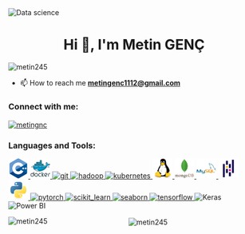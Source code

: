 <img align = "top" alt = "Data science" width ="100%" height ="250"  src="https://www.shutterstock.com/image-vector/data-science-banner-web-icon-260nw-1567366987.jpg" /> 
<h1 align="center">Hi 👋, I'm Metin GENÇ</h1>

<p align="left"> <img src="https://komarev.com/ghpvc/?username=metin245&label=Profile%20views&color=0e75b6&style=flat" alt="metin245" /> </p>

- 📫 How to reach me **metingenc1112@gmail.com**

<h3 align="left">Connect with me:</h3>
<p align="left">
<a href="https://linkedin.com/in/metingnc" target="blank"><img align="center" src="https://raw.githubusercontent.com/rahuldkjain/github-profile-readme-generator/master/src/images/icons/Social/linked-in-alt.svg" alt="metingnc" height="30" width="40" /></a>
</p>

<h3 align="left">Languages and Tools:</h3> <p align="left"> <a href="https://www.w3schools.com/cpp/" target="_blank" rel="noreferrer"> 
<img src="https://raw.githubusercontent.com/devicons/devicon/master/icons/cplusplus/cplusplus-original.svg" alt="cplusplus" width="40" height="40"/> </a>
<a href="https://www.docker.com/" target="_blank" rel="noreferrer"> 
<img src="https://raw.githubusercontent.com/devicons/devicon/master/icons/docker/docker-original-wordmark.svg" alt="docker" width="40" height="40"/> </a> <a href="https://git-scm.com/" target="_blank" rel="noreferrer"> 
<img src="https://www.vectorlogo.zone/logos/git-scm/git-scm-icon.svg" alt="git" width="40" height="40"/> </a> <a href="https://hadoop.apache.org/" target="_blank" rel="noreferrer"> <img src="https://www.vectorlogo.zone/logos/apache_hadoop/apache_hadoop-icon.svg" alt="hadoop" width="40" height="40"/> </a> <a href="https://kubernetes.io" target="_blank" rel="noreferrer"> <img src="https://www.vectorlogo.zone/logos/kubernetes/kubernetes-icon.svg" alt="kubernetes" width="40" height="40"/> </a> <a href="https://www.linux.org/" target="_blank" rel="noreferrer"> <img src="https://raw.githubusercontent.com/devicons/devicon/master/icons/linux/linux-original.svg" alt="linux" width="40" height="40"/> </a> <a href="https://www.mongodb.com/" target="_blank" rel="noreferrer"> <img src="https://raw.githubusercontent.com/devicons/devicon/master/icons/mongodb/mongodb-original-wordmark.svg" alt="mongodb" width="40" height="40"/> </a> <a href="https://www.mysql.com/" target="_blank" rel="noreferrer"> <img src="https://raw.githubusercontent.com/devicons/devicon/master/icons/mysql/mysql-original-wordmark.svg" alt="mysql" width="40" height="40"/> </a> <a href="https://pandas.pydata.org/" target="_blank" rel="noreferrer"> <img src="https://raw.githubusercontent.com/devicons/devicon/2ae2a900d2f041da66e950e4d48052658d850630/icons/pandas/pandas-original.svg" alt="pandas" width="40" height="40"/> </a> <a href="https://www.python.org" target="_blank" rel="noreferrer"> <img src="https://raw.githubusercontent.com/devicons/devicon/master/icons/python/python-original.svg" alt="python" width="40" height="40"/> </a> <a href="https://pytorch.org/" target="_blank" rel="noreferrer"> <img src="https://www.vectorlogo.zone/logos/pytorch/pytorch-icon.svg" alt="pytorch" width="40" height="40"/> </a> <a href="https://scikit-learn.org/" target="_blank" rel="noreferrer"> <img src="https://upload.wikimedia.org/wikipedia/commons/0/05/Scikit_learn_logo_small.svg" alt="scikit_learn" width="40" height="40"/> </a> <a href="https://seaborn.pydata.org/" target="_blank" rel="noreferrer"> <img src="https://seaborn.pydata.org/_images/logo-mark-lightbg.svg" alt="seaborn" width="40" height="40"/> </a> <a href="https://www.tensorflow.org" target="_blank" rel="noreferrer"> <img src="https://www.vectorlogo.zone/logos/tensorflow/tensorflow-icon.svg" alt="tensorflow" width="40" height="40"/> </a> <img src="https://img.shields.io/badge/Keras-%23D00000.svg?style=for-the-badge&logo=Keras&logoColor=white" alt="Keras" width="50" height="40"/> <img src="https://img.shields.io/badge/power_bi-F2C811?style=for-the-badge&logo=powerbi&logoColor=black" alt="Power BI" width="50" height="40"/>  </p>

<p><img align="left" width ="47%" src="https://github-readme-stats.vercel.app/api/top-langs?username=metin245&show_icons=true&locale=en&layout=compact" alt="metin245" /></p>

<p>&nbsp;<img align="center" width ="47%" src="https://github-readme-stats.vercel.app/api?username=metin245&show_icons=true&theme=cobalt" alt="metin245" /></p>

